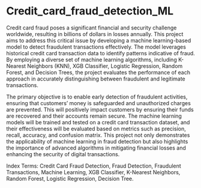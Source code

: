 # Credit_card_fraud_detection_ML
Credit card fraud poses a significant financial and security challenge worldwide, resulting in billions of dollars in losses annually. This project aims to address this critical issue by developing a machine learning-based model to detect fraudulent transactions effectively. The model leverages historical credit card transaction data to identify patterns indicative of fraud. By employing a diverse set of machine learning algorithms, including K-Nearest Neighbors (KNN), XGB Classifier, Logistic Regression, Random Forest, and Decision Trees, the project evaluates the performance of each approach in accurately distinguishing between fraudulent and legitimate transactions.

The primary objective is to enable early detection of fraudulent activities, ensuring that customers’ money is safeguarded and unauthorized charges are prevented. This will positively impact customers by ensuring their funds are recovered and their accounts remain secure. The machine learning models will be trained and tested on a credit card transaction dataset, and their effectiveness will be evaluated based on metrics such as precision, recall, accuracy, and confusion matrix. This project not only demonstrates the applicability of machine learning in fraud detection but also highlights the importance of advanced algorithms in mitigating financial losses and enhancing the security of digital transactions.

Index Terms: Credit Card Fraud Detection, Fraud Detection, Fraudulent Transactions, Machine Learning, XGB Classifier, K-Nearest Neighbors, Random Forest, Logistic Regression, Decision Tree.
